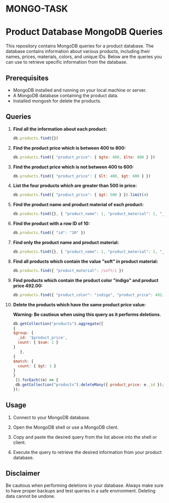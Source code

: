 # MONGO-TASK

# Product Database MongoDB Queries

This repository contains MongoDB queries for a product database.
The database contains information about various products, including their names, prices, materials, colors, and unique IDs.
Below are the queries you can use to retrieve specific information from the database.

## Prerequisites

- MongoDB installed and running on your local machine or server.
- A MongoDB database containing the product data.
- Installed mongosh for delete the products.

## Queries

1. **Find all the information about each product:**

    ```javascript
    db.products.find({})
    ```

2. **Find the product price which is between 400 to 800:**

    ```javascript
    db.products.find({ "product_price": { $gte: 400, $lte: 800 } })
    ```

3. **Find the product price which is not between 400 to 600:**

    ```javascript
    db.products.find({ "product_price": { $lt: 400, $gt: 600 } })
    ```

4. **List the four products which are greater than 500 in price:**

    ```javascript
    db.products.find({ "product_price": { $gt: 500 } }).limit(4)
    ```

5. **Find the product name and product material of each product:**

    ```javascript
    db.products.find({}, { "product_name": 1, "product_material": 1, "_id": 0 })
    ```

6. **Find the product with a row ID of 10:**

    ```javascript
    db.products.find({ "id": "10" })
    ```

7. **Find only the product name and product material:**

    ```javascript
    db.products.find({}, { "product_name": 1, "product_material": 1, "_id": 0 })
    ```

8. **Find all products which contain the value "soft" in product material:**

    ```javascript
    db.products.find({ "product_material": /soft/i })
    ```

9. **Find products which contain the product color "indigo" and product price 492.00:**

    ```javascript
    db.products.find({ "product_color": "indigo", "product_price": 492.00 })
    ```

10. **Delete the products which have the same product price value:**

    **Warning: Be cautious when using this query as it performs deletions.**

    ```javascript
    db.getCollection("products").aggregate([
    {
    $group: {
      _id: '$product_price',
      count: { $sum: 1 }
    }
       },
    {
    $match: {
      count: { $gt: 1 }
    }
    }
     ]).forEach((e) => {
     db.getCollection("products").deleteMany({ product_price: e._id });
    });
    ```

## Usage

1. Connect to your MongoDB database.

2. Open the MongoDB shell or use a MongoDB client.

3. Copy and paste the desired query from the list above into the shell or client.

4. Execute the query to retrieve the desired information from your product database.

## Disclaimer

Be cautious when performing deletions in your database. Always make sure to have proper backups and test queries in a safe environment. Deleting data cannot be undone.
